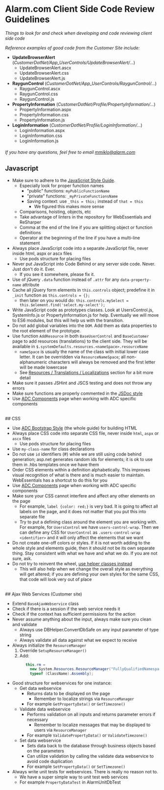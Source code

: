 # Alarm.com Client Side Code Review Guidelines

*Things to look for and check when developing and code reviewing client side code*

*Reference examples of good code from the Customer Site include:*
- **UpdateBrowserAlert** (*CustomerDotNet/App_UserControls/UpdateBrowserAlert/...*)
  - UpdateBrowserAlert.ascx
  - UpdateBrowserAlert.css
  - UpdateBrowserAlert.js
- **RaygunControl** (*CustomerDotNet/App_UserControls/RaygunControl/...*)
  - RaygunControl.ascx
  - RaygunControl.css
  - RaygunControl.js
- **PropertyInformation** (*CustomerDotNet/Profile/PropertyInformation/...*)
  - PropertyInformation.aspx
  - PropertyInformation.css
  - PropertyInformation.js
- **LoginInformation** (*CustomerDotNet/Profile/LoginInformation/...*)
  - LoginInformation.aspx
  - LoginInformation.css
  - LoginInformation.js

###### If you have any questions, feel free to email mmiklo@alarm.com

## Javascript
- Make sure to adhere to the [JavaScript Style Guide](https://github.com/mm2ha/javascript). 
  - Especially look for proper function names
    - "public" functions: `myPublicFunctionName`
    - "private" functions: `_myPrivateFunctionsName`
    - Saving context: use `_this = this;` instead of `that = this`
      - We figured this makes more sense
  - Comparisons, hoisting, objects, etc
  - Take advantage of linters in the repository for WebEssentials and ReSharper
  - Comma at the end of the line if you are splitting object or function definitions
  - Operator at the beginning of the line if you have a multi-line statement
- Always place JavaScript code into a separate JavaScript file, never inside html, aspx or ascx files
  - Use pods structure for placing files
- Never put JavaScript into Code Behind or any server side code. Never. Just don't do it. Ever.
  - If you see it somewhere, please fix it.
- Use of jQuery `.data` function instead of `.attr` for any `data-property-name` attribute
- Cache all jQuery form elements in `this.controls` object; predefine it in `_init` function as `this.controls = {};`
  - then later on you would do: `this.controls.mySelect = this.$element.find('select.my-select');`
- Write JavaScript code as prototypes classes. Look at UsersControl.js, SystemInfo.js or PropertyInformation.js for help. Eventually we will move to ES6 modules, but this will help us with the transition.
- Do not add global variables into the `DOM`. Add them as data properties to the root element of the prototype.
- Use function `AddResource` in both `BaseUserControl` and `BaseCustomer` page to add resources (translations) to the client side. They will be available in `$.systemDefaults.resources.<nameSpace>.resourceName`
  - `nameSpace` is usually the name of the class with initial lower case letter. It can be overridden via `ResourceNameSpace`; all non-alphanumeric characters will always be removed and the first letter will be made lowercase
  - See [Resources / Translations / Localizations](https://github.com/mm2ha/javascript/blob/master/README.md#resourcesTranslations) section for a bit more detail
- Make sure it passes JSHint and JSCS testing and does not throw any errors
- Make sure functions are properly commented in the [JSDoc style](http://usejsdoc.org)
- Use [ADC Components](http://alrm-web1-dev/adc-framework/adc.html) page when working with ADC specific components

<br/>
## CSS

- Use [ADC Bootstrap Style](http://alrm-web1-dev/adc-framework/layout.html) (the whole guide) for building HTML
- Always place CSS code into separate CSS file, never inside `html`, `aspx` or `ascx` files
  - Use pods structure for placing files
- Use `my-class-name` for class declarations
- Do not use `id` identifiers (#) while we are still using code behind generation; asp.net generates random ids for elements; it is ok to use them in .hbs templates once we have them
- Order CSS elements within a definition alphabetically. This improves visual recognition of what is there and is much easier to maintain. WebEssentials has a shortcut to do this for you
- Use [ADC Components](http://alrm-web1-dev/adc-framework/adc.html) page when working with ADC specific components
- Make sure your CSS cannot interfere and affect any other elements on the page
  - For example, `label {color: red;}` is very bad. It is going to affect all labels on the page, and it does not matter that you put this into separate file
  - Try to put a defining class around the element you are working with. For example, for 
    `UsersControl` we have `users-control-wrap`. Then we can define any CSS for `UserControl` as `.users-control-wrap <identifier>` and it will only affect the elements that we want
- Do not create one-off colors or styles. If it is not worth adding to the whole style and elements guide, then it should not be its own separate thing. Stay consistent with what we have and what we do. If you are not sure, ask.
- Do not try to reinvent the wheel, [use helper classes instead](http://alrm-web1-dev/adc-framework/adc.html#helper-classes)
  - This will also help when we change the overall style as everything will get altered; if you are defining your own styles for the same CSS, that code will look very out of place

<br/>
## Ajax Web Services (Customer site)

- Extend ```BaseAjaxWebservice``` class
- Check if there is a session if the web service needs it
- Check if the context has sufficient permissions for the action
- Never assume anything about the input, always make sure you clean and validate
  - Always use DBHelper.ConvertDbSafe on any input parameter of type string
  - Always validate all data against what we expect to receive
- Always initialize the ```ResourceManager```
  1. Override ```SetupResourceManager()```
  2. Add: 
  ```csharp
        this.rm = 
          new System.Resources.ResourceManager("FullyQualifiedNamespace.Resources.ClassName.asmx",
          typeof (ClassName).Assembly);
  ```
- Good structure for webservices for one instance:
  - Get data webservice
    - Returns data to be displayed on the page
        - Remember to localize strings via ```ResourceManager```
    - For example ```GetPropertyData()``` or ```GetTimezone()```
  - Validate data webservice
    - Performs validation on all inputs and returns parameter errors if necessary
        - Remember to localize messages that may be displayed to users  via ```ResourceManager```
    - For example ```ValidatePropertyData()``` or ```ValidateTimezone()```
  - Set data webservice
    - Sets data back to the database through business objects based on the parameters
    - Can utilize validation by calling the validate data webservice to avoid code duplication
    - For example ```SetPropertyData()``` or ```SetTimezone()```
- Always write unit tests for webservices. There is really no reason not to.
  - We have a super simple way to unit test web services
  - For example ```PropertyDataTest``` in AlarmUnitDbTest
